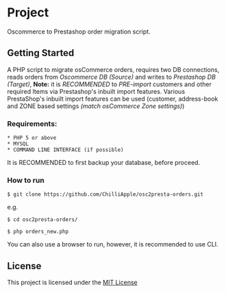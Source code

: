 # Project
Oscommerce to Prestashop order migration script.
## Getting Started
A PHP script to migrate osCommerce orders, requires two DB connections, reads orders from _Oscommerce DB (Source)_ and writes to _Prestashop DB (Target)_, 
**Note:** it is _RECOMMENDED_ to _PRE-import_ customers and other required Items via Prestashop's inbuilt import features. Various PrestaShop's inbuilt import features can be used (customer, address-book and ZONE based settings _(match osCommerce Zone settings)_)

### Requirements:
```
* PHP 5 or above
* MYSQL 
* COMMAND LINE INTERFACE (if possible)
```
It is RECOMMENDED to first backup your database, before proceed.
### How to run
```
$ git clone https://github.com/ChilliApple/osc2presta-orders.git
```
e.g. 

`$ cd osc2presta-orders/`

```
$ php orders_new.php
```
You can also use a browser to run, however, it is recommended to use CLI.

## License
This project is licensed under the [MIT License](https://opensource.org/licenses/MIT)
